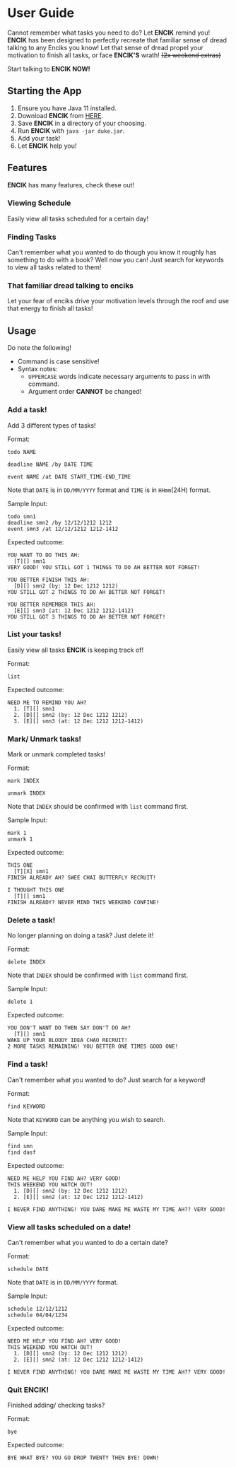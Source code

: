 # User Guide
Cannot remember what tasks you need to do? Let **ENCIK** remind you!
**ENCIK** has been designed to perfectly recreate that familiar sense of dread talking to any Enciks you know!
Let that sense of dread propel your motivation to finish all tasks, or face **ENCIK'S** wrath! ~~(2x weekend extras)~~

Start talking to **ENCIK NOW!**

## Starting the App
1. Ensure you have Java 11 installed.
2. Download **ENCIK** from [HERE](https://github.com/arcornior/ip/releases).
3. Save **ENCIK** in a directory of your choosing.
4. Run **ENCIK** with  `java -jar duke.jar`.
5. Add your task!
6. Let **ENCIK** help you!

## Features 
**ENCIK** has many features, check these out!

### Viewing Schedule
Easily view all tasks scheduled for a certain day!
### Finding Tasks
Can't remember what you wanted to do though you know it roughly has something to do with a book? Well now you can!
Just search for keywords to view all tasks related to them!
### That familiar dread talking to enciks
Let your fear of enciks drive your motivation levels through the roof and use that energy to finish all tasks!


## Usage
Do note the following!
* Command is case sensitive!
* Syntax notes:
    * `UPPERCASE` words indicate necessary arguments to pass in with command.
    * Argument order **CANNOT** be changed!

### Add a task!

Add 3 different types of tasks!

Format: 

`todo NAME`

`deadline NAME /by DATE TIME`

`event NAME /at DATE START_TIME-END_TIME`

Note that `DATE` is in `DD/MM/YYYY` format and `TIME` is in `HHmm`(24H) format.

Sample Input:
```
todo smn1
deadline smn2 /by 12/12/1212 1212
event smn3 /at 12/12/1212 1212-1412
```

Expected outcome:
```
YOU WANT TO DO THIS AH:
  [T][] smn1
VERY GOOD! YOU STILL GOT 1 THINGS TO DO AH BETTER NOT FORGET!

YOU BETTER FINISH THIS AH:
  [D][] smn2 (by: 12 Dec 1212 1212)
YOU STILL GOT 2 THINGS TO DO AH BETTER NOT FORGET!

YOU BETTER REMEMBER THIS AH:
  [E][] smn3 (at: 12 Dec 1212 1212-1412)
YOU STILL GOT 3 THINGS TO DO AH BETTER NOT FORGET!
```
### List your tasks!

Easily view all tasks **ENCIK** is keeping track of!

Format:

`list`

Expected outcome:
```
NEED ME TO REMIND YOU AH?
  1. [T][] smn1
  2. [D][] smn2 (by: 12 Dec 1212 1212)
  3. [E][] smn3 (at: 12 Dec 1212 1212-1412)
```
### Mark/ Unmark tasks!

Mark or unmark completed tasks!

Format:

`mark INDEX`

`unmark INDEX`

Note that `INDEX` should be confirmed with `list` command first.

Sample Input:
```
mark 1
unmark 1
```

Expected outcome:
```
THIS ONE
  [T][X] smn1
FINISH ALREADY AH? SWEE CHAI BUTTERFLY RECRUIT!

I THOUGHT THIS ONE
  [T][] smn1
FINISH ALREADY? NEVER MIND THIS WEEKEND CONFINE!
```

### Delete a task!
No longer planning on doing a task? Just delete it!

Format:

`delete INDEX`

Note that `INDEX` should be confirmed with `list` command first.

Sample Input:

`delete 1`

Expected outcome:
```
YOU DON'T WANT DO THEN SAY DON'T DO AH?
  [T][] smn1
WAKE UP YOUR BLOODY IDEA CHAO RECRUIT!
2 MORE TASKS REMAINING! YOU BETTER ONE TIMES GOOD ONE!
```

### Find a task!
Can't remember what you wanted to do? Just search for a keyword!

Format:

`find KEYWORD`

Note that `KEYWORD` can be anything you wish to search.

Sample Input:
```
find smn
find dasf
```
Expected outcome:
```
NEED ME HELP YOU FIND AH? VERY GOOD!
THIS WEEKEND YOU WATCH OUT!
  1. [D][] smn2 (by: 12 Dec 1212 1212)
  2. [E][] smn2 (at: 12 Dec 1212 1212-1412)
  
I NEVER FIND ANYTHING! YOU DARE MAKE ME WASTE MY TIME AH?? VERY GOOD!
```
### View all tasks scheduled on a date!
Can't remember what you wanted to do a certain date?

Format:

`schedule DATE`

Note that `DATE` is in `DD/MM/YYYY` format.

Sample Input:

```
schedule 12/12/1212
schedule 04/04/1234
```
Expected outcome:
```
NEED ME HELP YOU FIND AH? VERY GOOD!
THIS WEEKEND YOU WATCH OUT!
  1. [D][] smn2 (by: 12 Dec 1212 1212)
  2. [E][] smn2 (at: 12 Dec 1212 1212-1412)
 
I NEVER FIND ANYTHING! YOU DARE MAKE ME WASTE MY TIME AH?? VERY GOOD!
```
### Quit **ENCIK**!
Finished adding/ checking tasks?

Format:

`bye`

Expected outcome:
```
BYE WHAT BYE? YOU GO DROP TWENTY THEN BYE! DOWN!
```